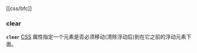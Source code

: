 [[css/bfc]]






### clear
 **`clear`** [CSS](https://developer.mozilla.org/en-US/docs/Web/CSS "CSS") 属性指定一个元素是否必须移动(清除浮动后)到在它之前的浮动元素下面。